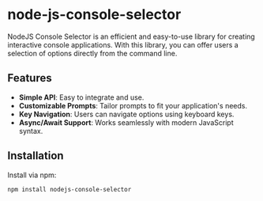 # node-js-console-selector

NodeJS Console Selector is an efficient and easy-to-use library for creating interactive console applications. With this library, you can offer users a selection of options directly from the command line.

## Features

- **Simple API**: Easy to integrate and use.
- **Customizable Prompts**: Tailor prompts to fit your application's needs.
- **Key Navigation**: Users can navigate options using keyboard keys.
- **Async/Await Support**: Works seamlessly with modern JavaScript syntax.

## Installation

Install via npm:

```sh
npm install nodejs-console-selector
```
